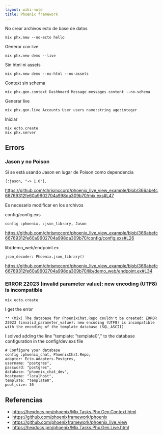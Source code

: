 ```yaml
---
layout: wiki-note
title: Phoenix framework
---
```


No crear archivos ecto de base de datos

    mix phx.new --no-ecto hello

Generar con live

    mix phx.new demo --live

Sin html ni assets

    mix phx.new demo --no-html --no-assets

Context sin schema

    mix phx.gen.context Dashboard Message messages content --no-schema

Generar live

    mix phx.gen.live Accounts User users name:string age:integer

Iniciar

    mix ecto.create
    mix phx.server

## Errors

### Jason y no Poison

Si se está usando Jason en lugar de Poison como dependencia

    {:jason, "~> 1.0"},

https://github.com/chrismccord/phoenix_live_view_example/blob/366abefc66769312fe60a9602704a998da309b70/mix.exs#L47

Es necesario modificar en los archivos

config/config.exs

    config :phoenix, :json_library, Jason

https://github.com/chrismccord/phoenix_live_view_example/blob/366abefc66769312fe60a9602704a998da309b70/config/config.exs#L26

lib/demo_web/endpoint.ex

    json_decoder: Phoenix.json_library()

https://github.com/chrismccord/phoenix_live_view_example/blob/366abefc66769312fe60a9602704a998da309b70/lib/demo_web/endpoint.ex#L34

### ERROR 22023 (invalid parameter value): new encoding (UTF8) is incompatible

	mix ecto.create

I get the error

	** (Mix) The database for PhoenixChat.Repo couldn't be created: ERROR 22023 (invalid_parameter_value): new encoding (UTF8) is incompatible
	with the encoding of the template database (SQL_ASCII)

I solved adding the line "template: "template0"," to the database configuration in the config/dev.exs file

	# Configure your database
	config :phoenix_chat, PhoenixChat.Repo,
	adapter: Ecto.Adapters.Postgres,
	username: "postgres",
	password: "postgres",
	database: "phoenix_chat_dev",
	hostname: "localhost",
	template: "template0",
	pool_size: 10

## Referencias

* https://hexdocs.pm/phoenix/Mix.Tasks.Phx.Gen.Context.html
* https://github.com/phoenixframework/phoenix
* https://github.com/phoenixframework/phoenix_live_view
* https://hexdocs.pm/phoenix/Mix.Tasks.Phx.Gen.Live.html
